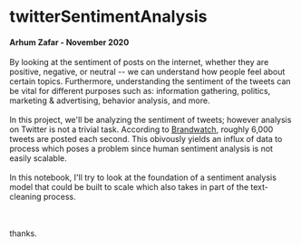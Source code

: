 # twitterSentimentAnalysis

#### Arhum Zafar - November 2020

By looking at the sentiment of posts on the internet, whether they are positive, negative, or neutral -- we can understand how people feel about certain topics. 
Furthermore, understanding the sentiment of the tweets can be vital for different purposes such as: information gathering, politics, marketing & advertising, behavior analysis, and more. 
<br>
<br>
In this project, we'll be analyzing the sentiment of tweets; however analysis on Twitter is not a trivial task. According to 
[Brandwatch](https://www.brandwatch.com/blog/twitter-stats-and-statistics/#:~:text=Twitter%20usage%20statistics,That's%206%2C000%20tweets%20every%20second.),
roughly 6,000 tweets are posted each second. This obivously yields an influx of data to process which poses a problem since human sentiment analysis is not easily scalable.
<br>
<br>
In this notebook, I'll try to look at the foundation of a sentiment analysis model that could be built to scale which also takes in part of the text-cleaning process. 

<br>
<br>
thanks.

